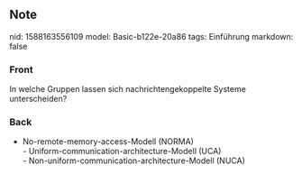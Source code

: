 ## Note
nid: 1588163556109
model: Basic-b122e-20a86
tags: Einführung
markdown: false

### Front
In welche Gruppen lassen sich nachrichtengekoppelte Systeme unterscheiden?

### Back
- No-remote-memory-access-Modell (NORMA)<div>- Uniform-communication-architecture-Modell (UCA) </div><div>- Non-uniform-communication-architecture-Modell (NUCA)</div>
